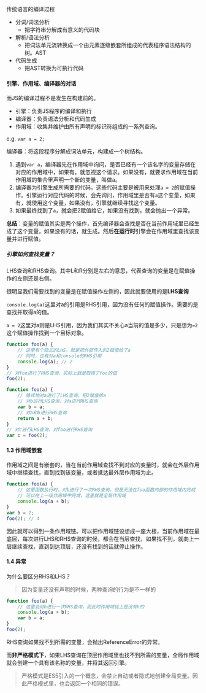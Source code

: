 传统语言的编译过程

* 分词/词法分析
  * 把字符串分解成有意义的代码块
* 解析/语法分析
  * 把词法单元流转换成一个由元素逐级嵌套所组成的代表程序语法结构的树。AST
* 代码生成
  * 把AST转换为可执行代码

#### 引擎、作用域、编译器的对话

而JS的编译过程不是发生在构建前的。

* 引擎：负责JS程序的编译和执行
* 编译器：负责语法分析和代码生成
* 作用域：收集并维护由所有声明的标识符组成的一系列查询。



e.g.
`var a = 2;`

编译器：将这段程序分解成词法单元，构建成一个树结构。

1. 遇到`var a`，编译器先在作用域中询问，是否已经有一个该名字的变量存储在对应的作用域中，如果有，就忽视这个请求。如果没有，就要求作用域在当前作用域的集合里声明一个新的变量，叫做a。
2. 编译器为引擎生成所需要的代码，这些代码主要是被用来处理`a = 2`的赋值操作。引擎运行对应代码的时候，会先询问，作用域里是否有`a`这个变量，如果有，就使用这个变量，如果没有，引擎就继续寻找这个变量。
3. 如果最终找到了`a`，就会把2赋值给它，如果没有找到，就会抛出一个异常。

**总结**：变量的赋值其实是两个操作，首先编译器会查找是否在当前作用域里已经生成了这个变量，如果没有的话，就生成。然后**在运行时**引擎会在作用域里查找该变量并进行赋值。



##### 引擎如何查找变量？

LHS查询和RHS查询。其中L和R分别是左右的意思，代表查询的变量是在赋值操作的左侧还是右侧。

很明显我们需要找到的变量是在赋值操作左侧的，因此就要使用的是**LHS查询**

`console.log(a)`这里对a的引用是RHS引用，因为没有任何的赋值操作。需要的是查找并取得a的值。

`a = 2`这里对a则是LHS引用，因为我们其实不关心a当前的值是多少，只是想为`=2`这个赋值操作找到一个目标对象。

```javascript
function foo(a) {
    // 这里有个隐式的LHS，就是把外部传入的2赋值给了a
    // 同时，也有对a和console的RHS引用
    console.log(a); // 2
}
// 对foo进行了RHS查询，实际上就是取得了foo的值
foo(2);
```

```javascript
function foo(a) {
    // 隐式地对a进行了LHS查询，把2赋值给a
    // 对b进行LHS查询，对a进行RHS查询
    var b = a;
    // 对a和b进行RHS查询
    return a + b;
}
// 对c进行LHS查询，对foo进行RHS查询
var c = foo(2);
```

#### 1.3 作用域嵌套

作用域之间是有嵌套的，当在当前作用域查找不到对应的变量时，就会在外层作用域中继续查找，直到找到该变量，或者抵达最外层作用域为止。

```javascript
function foo(a) {
    // 这里函数执行时，对b进行了一次RHS查询，但是无法在foo函数内部的作用域内完成
    // 可以在上一级作用域中完成，这里就是全局作用域
    console.log(a + b);
}
var b = 2;
foo(2); // 4
```

因此就可以得到一条作用域链。可以把作用域链设想成一座大楼，当前作用域在最底层，每次进行LHS和RHS查询的时候，都会在当层查找，如果找不到，就向上一层继续查找，直到到达顶层，还没有找到的话就停止操作。

#### 1.4 异常

为什么要区分RHS和LHS？

> 因为变量还没有声明的时候，两种查询的行为是不一样的

```javascript
function foo(a) {
    // 这里会对b进行一次RHS查询，而此时作用域链上是没有b的
    console.log(a + b);
    var b = a;
}
foo(2);
```

RHS查询如果找不到所需的变量，会抛出ReferenceError的异常。

而**非严格模式下**，如果LHS查询在顶层作用域里也找不到所需的变量，全局作用域就会创建一个具有该名称的变量，并将其返回引擎。

> 严格模式是ES5引入的一个概念，会禁止自动或者隐式地创建全局变量。因此严格模式里，也会返回一个相同的错误。